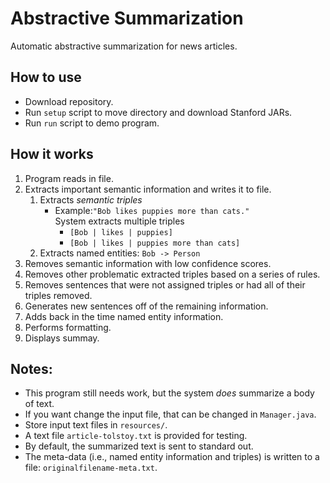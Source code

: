# Abstractive Summarization
Automatic abstractive summarization for news articles.

## How to use
* Download repository.
* Run `setup` script to move directory and download Stanford JARs.
* Run `run` script to demo program.

## How it works
1. Program reads in file.  
2. Extracts important semantic information and writes it to file.
    1. Extracts *semantic triples*
        * Example:`"Bob likes puppies more than cats."`  
        System extracts multiple triples
            * `[Bob | likes | puppies]`
            * `[Bob | likes | puppies more than cats]`
    2. Extracts named entities: `Bob -> Person`
3. Removes semantic information with low confidence scores.
4. Removes other problematic extracted triples based on a series of rules.
5. Removes sentences that were not assigned triples or had all of their triples 
removed.
6. Generates new sentences off of the remaining information.
7. Adds back in the time named entity information.
8. Performs formatting.
9. Displays summay.

## Notes: 
* This program still needs work, but the system *does* summarize a body of text.
* If you want change the input file, that can be changed in `Manager.java`.
* Store input text files in `resources/`.
* A text file `article-tolstoy.txt` is provided for testing. 
* By default, the summarized text is sent to standard out. 
* The meta-data (i.e., named entity information and triples) is written to a 
file: `originalfilename-meta.txt`.

